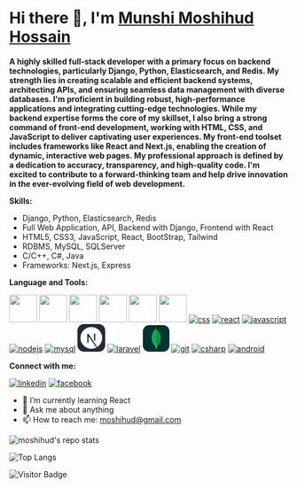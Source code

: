# Hi there 👋, I'm [Munshi Moshihud Hossain](https://github.com/mmoshihud?tab=repositories)

**A highly skilled full-stack developer with a primary focus on backend technologies, particularly Django, Python, Elasticsearch, and Redis. My strength lies in creating scalable and efficient backend systems, architecting APIs, and ensuring seamless data management with diverse databases. I'm proficient in building robust, high-performance applications and integrating cutting-edge technologies. While my backend expertise forms the core of my skillset, I also bring a strong command of front-end development, working with HTML, CSS, and JavaScript to deliver captivating user experiences. My front-end toolset includes frameworks like React and Next.js, enabling the creation of dynamic, interactive web pages. My professional approach is defined by a dedication to accuracy, transparency, and high-quality code. I'm excited to contribute to a forward-thinking team and help drive innovation in the ever-evolving field of web development.**

**Skills:**

- Django, Python, Elasticsearch, Redis
- Full Web Application, API, Backend with Django, Frontend with React
- HTML5, CSS3, JavaScript, React, BootStrap, Tailwind
- RDBMS, MySQL, SQLServer
- C/C++, C#, Java
- Frameworks: Next.js, Express

**Language and Tools:**

<a href="https://www.python.org"><img src="https://cdn.iconscout.com/icon/free/png-512/free-python-logo-icon-download-in-svg-png-gif-file-formats--brand-development-tools-pack-logos-icons-226051.png" width="50" height="50"/></a>
<a href="https://www.djangoproject.com"><img src="https://cdn.iconscout.com/icon/free/png-512/free-django-logo-icon-download-in-svg-png-gif-file-formats--programming-langugae-freebies-pack-logos-icons-1175186.png" width="50" height="50"/></a>
<a href="https://www.elastic.co/elasticsearch"><img src="https://cdn.iconscout.com/icon/free/png-512/free-elastic-logo-icon-download-in-svg-png-gif-file-formats--elasticsearch-company-brand-world-logos-vol-11-pack-icons-283142.png" width="50" height="50"/></a>
<a href="https://redis.io"><img src="https://cdn4.iconfinder.com/data/icons/redis-2/467/Redis_Logo-512.png" width="50" height="50"/></a>
<a href="https://docs.celeryq.dev/en/stable/index.html"><img src="https://g2tech.co/content/images/size/w1200/2023/05/python-celery-1.png" width="50" height="50"/></a>
<a href="https://cdn.jsdelivr.net/gh/devicons/devicon/icons/html5/html5-original-wordmark.svg"><img src="https://cdn.jsdelivr.net/gh/devicons/devicon/icons/html5/html5-original-wordmark.svg" width="50" height="50"/></a>
<a href="https://cdn.jsdelivr.net/gh/devicons/devicon/icons/css3/css3-original-wordmark.svg"><img src="https://cdn.jsdelivr.net/gh/devicons/devicon/icons/css3/css3-original-wordmark.svg" alt="css" width="50" sizes="50"></a>
<a href="https://reactjs.org/"><img src="https://cdn.jsdelivr.net/gh/devicons/devicon/icons/react/react-original-wordmark.svg" alt="react" width="50" height="50"/></a>
<a href="https://developer.mozilla.org/en-US/docs/Web/JavaScript"><img src="https://cdn.jsdelivr.net/gh/devicons/devicon/icons/javascript/javascript-original.svg" alt="javascript" width="50" height="50"/></a>
<a href="https://nodejs.org"><img src="https://cdn.jsdelivr.net/gh/devicons/devicon/icons/nodejs/nodejs-original-wordmark.svg" alt="nodejs" width="50" height="50" /></a>
<a href="https://cdn.jsdelivr.net/gh/devicons/devicon/icons/mysql/mysql-original-wordmark.svg"><img src="https://cdn.jsdelivr.net/gh/devicons/devicon/icons/mysql/mysql-original-wordmark.svg" alt="mysql" width="50" sizes="50"></a>
<a target="_blank" rel="noopener" href="https://github.com/tandpfun/skill-icons/blob/main/icons/NextJS-Dark.svg"><img src="https://github.com/tandpfun/skill-icons/raw/main/icons/NextJS-Dark.svg" width="50"></a>
<a href="https://cdn.jsdelivr.net/gh/devicons/devicon/icons/laravel/laravel-plain-wordmark.svg"><img src="https://cdn.jsdelivr.net/gh/devicons/devicon/icons/laravel/laravel-plain-wordmark.svg" alt="laravel" width="50" height="50"/></a>
<a target="_blank" rel="noopener" href="https://github.com/tandpfun/skill-icons/blob/main/icons/MongoDB.svg"><img src="https://github.com/tandpfun/skill-icons/raw/main/icons/MongoDB.svg" width="48"></a>
<a href="https://cdn.jsdelivr.net/gh/devicons/devicon/icons/git/git-original-wordmark.svg"><img src="https://cdn.jsdelivr.net/gh/devicons/devicon/icons/git/git-original-wordmark.svg" alt="git" width="50" sizes="50"></a>
<a href="https://cdn.jsdelivr.net/gh/devicons/devicon/icons/csharp/csharp-original.svg"><img src="https://cdn.jsdelivr.net/gh/devicons/devicon/icons/csharp/csharp-original.svg" alt="csharp" width="50" sizes="50"></a>
<a href="https://cdn.jsdelivr.net/gh/devicons/devicon/icons/android/android-original-wordmark.svg"><img src="https://cdn.jsdelivr.net/gh/devicons/devicon/icons/android/android-original-wordmark.svg" alt="android" width="50" sizes="50"></a>

**Connect with me:**

<a href="https://www.linkedin.com/in/munshi-moshihud-hossain"><img src="https://content.linkedin.com/content/dam/me/business/en-us/amp/brand-site/v2/bg/LI-Bug.svg.original.svg" alt="linkedin" width="55"></a>
<a href="https://www.facebook.com/mmoshihud.hossain"><img src="https://cdn.jsdelivr.net/gh/devicons/devicon/icons/facebook/facebook-original.svg" alt="facebook" width="50" sizes="50"></a>

- 🌱 I’m currently learning React
- 💬 Ask me about anything
- 📫 How to reach me: moshihud@gmail.com

![moshihud's repo stats](https://github-readme-stats.vercel.app/api?username=mmoshihud&show_icons=true&include_all_commits=true)

![Top Langs](https://github-readme-stats.vercel.app/api/top-langs/?username=mmoshihud)

![Visitor Badge](https://komarev.com/ghpvc/?username=mmoshihud)

<!---
mmoshihud/mmoshihud is a ✨ special ✨ repository because its `README.md` (this file) appears on your GitHub profile.
You can click the Preview link to take a look at your changes.
--->
